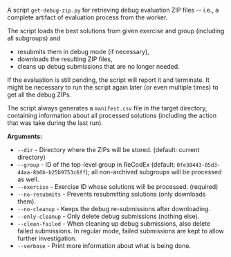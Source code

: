 A script `get-debug-zip.py` for retrieving debug evaluation ZIP files -- i.e., a complete artifact of evaluation process from the worker.

The script loads the best solutions from given exercise and group (including all subgroups) and
- resubmits them in debug mode (if necessary),
- downloads the resulting ZIP files,
- cleans up debug submissions that are no longer needed.

If the evaluation is still pending, the script will report it and terminate. It might be necessary to run the script again later (or even multiple times) to get all the debug ZIPs.

The script always generates a `manifest.csv` file in the target directory, containing information about all processed solutions (including the action that was take during the last run).

**Arguments:**

- `--dir` - Directory where the ZIPs will be stored. (default: current directory)
- `--group` - ID of the top-level group in ReCodEx (default: `0fe38443-05d3-44aa-8b6b-b25b9753c6ff`); all non-archived subgroups will be processed as well.
- `--exercise` - Exercise ID whose solutions will be processed. (required)
- `--no-resubmits` - Prevents resubmitting solutions (only downloads them).
- `--no-cleanup` - Keeps the debug re-submissions after downloading.
- `--only-cleanup` - Only delete debug submissions (nothing else).
- `--clean-failed` - When cleaning up debug submissions, also delete failed submissions. In regular mode, failed submissions are kept to allow further investigation.
- `--verbose` - Print more information about what is being done.

